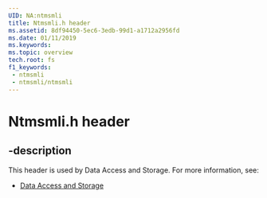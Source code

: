 ```yaml
---
UID: NA:ntmsmli
title: Ntmsmli.h header
ms.assetid: 8df94450-5ec6-3edb-99d1-a1712a2956fd
ms.date: 01/11/2019
ms.keywords: 
ms.topic: overview
tech.root: fs
f1_keywords:
 - ntmsmli
 - ntmsmli/ntmsmli
---
```


# Ntmsmli.h header


## -description

This header is used by Data Access and Storage. For more information, see:

- [Data Access and Storage](../_fs/index.md)

